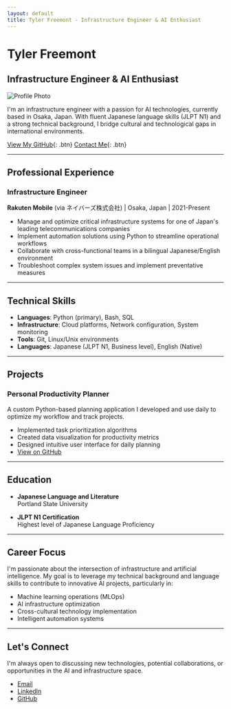 ```yaml
---
layout: default
title: Tyler Freemont - Infrastructure Engineer & AI Enthusiast
---
```


# Tyler Freemont

## Infrastructure Engineer & AI Enthusiast

![Profile Photo](assets/images/profilepicture.png)

I'm an infrastructure engineer with a passion for AI technologies, currently based in Osaka, Japan. With fluent Japanese language skills (JLPT N1) and a strong technical background, I bridge cultural and technological gaps in international environments.

[View My GitHub](https://github.com/tylerfreemont0712){: .btn} [Contact Me](mailto:your-email@example.com){: .btn}

* * *

## Professional Experience

### Infrastructure Engineer
**Rakuten Mobile** (via ネイバーズ株式会社) | Osaka, Japan | 2021-Present

- Manage and optimize critical infrastructure systems for one of Japan's leading telecommunications companies
- Implement automation solutions using Python to streamline operational workflows
- Collaborate with cross-functional teams in a bilingual Japanese/English environment
- Troubleshoot complex system issues and implement preventative measures

* * *

## Technical Skills

- **Languages**: Python (primary), Bash, SQL
- **Infrastructure**: Cloud platforms, Network configuration, System monitoring
- **Tools**: Git, Linux/Unix environments
- **Languages**: Japanese (JLPT N1, Business level), English (Native)

* * *

## Projects

### Personal Productivity Planner
A custom Python-based planning application I developed and use daily to optimize my workflow and track projects.

- Implemented task prioritization algorithms
- Created data visualization for productivity metrics
- Designed intuitive user interface for daily planning
- [View on GitHub](#) <!-- Add your repo link when available -->

* * *

## Education

- **Japanese Language and Literature**  
  Portland State University

- **JLPT N1 Certification**  
  Highest level of Japanese Language Proficiency

* * *

## Career Focus

I'm passionate about the intersection of infrastructure and artificial intelligence. My goal is to leverage my technical background and language skills to contribute to innovative AI projects, particularly in:

- Machine learning operations (MLOps)
- AI infrastructure optimization
- Cross-cultural technology implementation
- Intelligent automation systems

* * *

## Let's Connect

I'm always open to discussing new technologies, potential collaborations, or opportunities in the AI and infrastructure space.

- [Email](#) <!-- Add your email -->
- [LinkedIn](#) <!-- Add your LinkedIn -->
- [GitHub](https://github.com/tylerfreemont0712)
